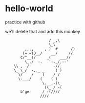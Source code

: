# hello-world
practice with github

we'll delete that and add this monkey

                        / _,\
                        \_\
             ,,,,    _,_)  #      /)
            (= =)D__/    __/     //
           C/^__)/     _(    ___//
             \_,/  -.   '-._/,--'
       _\\_,  /           -//.
        \_ \_/  -,._ _     ) )
          \/    /    )    / /
          \-__,/    (    ( (
                     \.__,-)\_
                      )\_ / -(
           b'ger     / -(////
                    ////
